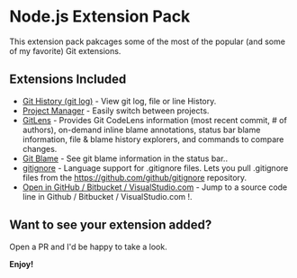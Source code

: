 # Node.js Extension Pack

This extension pack pakcages some of the most of the popular (and some of my favorite) Git  extensions.

## Extensions Included

* [Git History (git log)](https://marketplace.visualstudio.com/items?itemName=donjayamanne.githistory) - View git log, file or line History.
* [Project Manager](https://marketplace.visualstudio.com/items?itemName=alefragnani.project-manager) - Easily switch between projects.
* [GitLens](https://marketplace.visualstudio.com/items?itemName=eamodio.gitlens) - Provides Git CodeLens information (most recent commit, # of authors), on-demand inline blame annotations, status bar blame information, file & blame history explorers, and commands to compare changes. 
* [Git Blame](https://marketplace.visualstudio.com/items?itemName=waderyan.gitblame) - See git blame information in the status bar.. 
* [gitignore](https://marketplace.visualstudio.com/items?itemName=codezombiech.gitignore) - Language support for .gitignore files. Lets you pull .gitignore files from the https://github.com/github/gitignore repository.  
* [Open in GitHub / Bitbucket / VisualStudio.com](https://marketplace.visualstudio.com/items?itemName=ziyasal.vscode-open-in-github) - Jump to a source code line in Github / Bitbucket / VisualStudio.com !.  
  
## Want to see your extension added?

Open a PR and I'd be happy to take a look. 

**Enjoy!**